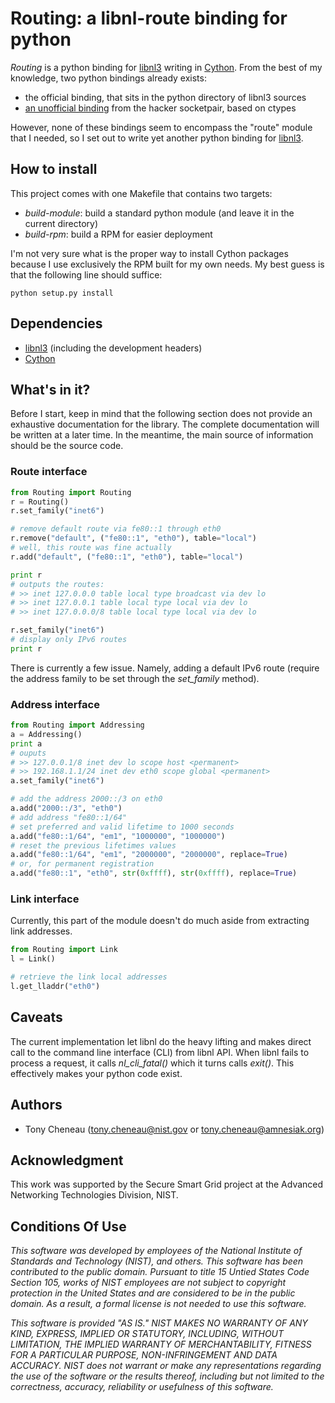 Routing: a libnl-route binding for python
=========================================

[libnl3]:http://www.infradead.org/~tgr/libnl/
[Cython]:http://cython.org/


*Routing* is a python binding for [libnl3] writing in [Cython].
From the best of my knowledge, two python bindings already exists:

* the official binding, that sits in the python directory of libnl3 sources
* [an unofficial binding](https://github.com/socketpair/python-libnl3-ctypes) from the hacker socketpair, based on ctypes

However, none of these bindings seem to encompass the "route" module that I needed, so I set out to write yet another python binding for [libnl3].

How to install
--------------

This project comes with one Makefile that contains two targets:

* *build-module*: build a standard python module (and leave it in the current directory)
* *build-rpm*: build a RPM for easier deployment

I'm not very sure what is the proper way to install Cython packages because I
use exclusively the RPM built for my own needs. My best guess is that the
following line should suffice:

    python setup.py install

Dependencies
------------

* [libnl3] (including the development headers)
* [Cython]

What's in it?
-------------

Before I start, keep in mind that the following section does not provide an
exhaustive documentation for the library. The complete documentation will be
written at a later time. In the meantime, the main source of information should
be the source code.

### Route interface ###


```python
from Routing import Routing
r = Routing()
r.set_family("inet6")

# remove default route via fe80::1 through eth0
r.remove("default", ("fe80::1", "eth0"), table="local")  
# well, this route was fine actually
r.add("default", ("fe80::1", "eth0"), table="local")

print r
# outputs the routes:
# >> inet 127.0.0.0 table local type broadcast via dev lo
# >> inet 127.0.0.1 table local type local via dev lo
# >> inet 127.0.0.0/8 table local type local via dev lo

r.set_family("inet6")
# display only IPv6 routes
print r
```

There is currently a few issue. Namely, adding a default IPv6 route (require
the address family to be set through the *set_family* method).

### Address interface ###

```python
from Routing import Addressing
a = Addressing()
print a
# ouputs
# >> 127.0.0.1/8 inet dev lo scope host <permanent>
# >> 192.168.1.1/24 inet dev eth0 scope global <permanent>
a.set_family("inet6")

# add the address 2000::/3 on eth0
a.add("2000::/3", "eth0")
# add address "fe80::1/64"
# set preferred and valid lifetime to 1000 seconds
a.add("fe80::1/64", "em1", "1000000", "1000000")
# reset the previous lifetimes values
a.add("fe80::1/64", "em1", "2000000", "2000000", replace=True)
# or, for permanent registration
a.add("fe80::1", "eth0", str(0xffff), str(0xffff), replace=True)
```

### Link interface ###

Currently, this part of the module doesn't do much aside from extracting link
addresses.

```python
from Routing import Link
l = Link()

# retrieve the link local addresses
l.get_lladdr("eth0")
```

Caveats
-------

The current implementation let libnl do the heavy lifting and makes direct call
to the command line interface (CLI) from libnl API. When libnl fails to process
a request, it calls *nl_cli_fatal()* which it turns calls *exit()*. This
effectively makes your python code exist.


Authors
-------

* Tony Cheneau (tony.cheneau@nist.gov or tony.cheneau@amnesiak.org)

Acknowledgment
--------------

This work was supported by the Secure Smart Grid project at the Advanced
Networking Technologies Division, NIST.

Conditions Of Use
-----------------

<em>This software was developed by employees of the National Institute of
Standards and Technology (NIST), and others.
This software has been contributed to the public domain.
Pursuant to title 15 Untied States Code Section 105, works of NIST
employees are not subject to copyright protection in the United States
and are considered to be in the public domain.
As a result, a formal license is not needed to use this software.

This software is provided "AS IS."
NIST MAKES NO WARRANTY OF ANY KIND, EXPRESS, IMPLIED
OR STATUTORY, INCLUDING, WITHOUT LIMITATION, THE IMPLIED WARRANTY OF
MERCHANTABILITY, FITNESS FOR A PARTICULAR PURPOSE, NON-INFRINGEMENT
AND DATA ACCURACY.  NIST does not warrant or make any representations
regarding the use of the software or the results thereof, including but
not limited to the correctness, accuracy, reliability or usefulness of
this software.</em>
